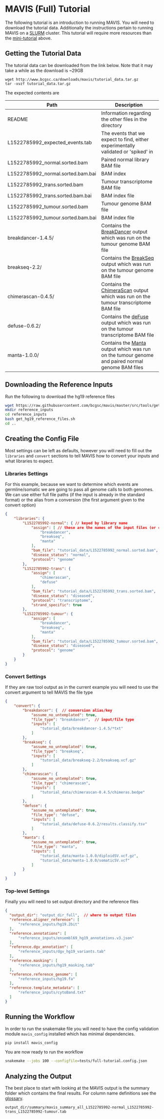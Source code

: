 # MAVIS (Full) Tutorial

The following tutorial is an introduction to running MAVIS. You will
need to download the tutorial data. Additionally the instructions
pertain to running MAVIS on a [SLURM](../../glossary/#slurm)
cluster. This tutorial will require more resources than the
[mini-tutorial](../../tutorials/mini/) above.

## Getting the Tutorial Data

The tutorial data can be downloaded from the link below. Note that it
may take a while as the download is \~29GB

```text
wget http://www.bcgsc.ca/downloads/mavis/tutorial_data.tar.gz
tar -xvzf tutorial_data.tar.gz
```

The expected contents are

| Path                               | Description                                                                                                              |
| ---------------------------------- | ------------------------------------------------------------------------------------------------------------------------ |
| README                             | Information regarding the other files in the directory                                                                   |
| L1522785992\_expected\_events.tab  | The events that we expect to find, either experimentally validated or 'spiked' in                                        |
| L1522785992\_normal.sorted.bam     | Paired normal library BAM file                                                                                           |
| L1522785992\_normal.sorted.bam.bai | BAM index                                                                                                                |
| L1522785992\_trans.sorted.bam      | Tumour transcriptome BAM file                                                                                            |
| L1522785992\_trans.sorted.bam.bai  | BAM index file                                                                                                           |
| L1522785992\_tumour.sorted.bam     | Tumour genome BAM file                                                                                                   |
| L1522785992\_tumour.sorted.bam.bai | BAM index file                                                                                                           |
| breakdancer-1.4.5/                 | Contains the [BreakDancer](../../glossary/#breakdancer) output which was run on the tumour genome BAM file               |
| breakseq-2.2/                      | Contains the [BreakSeq](../../glossary/#breakseq) output which was run on the tumour genome BAM file                     |
| chimerascan-0.4.5/                 | Contains the [ChimeraScan](../../glossary/#chimerascan) output which was run on the tumour transcriptome BAM file        |
| defuse-0.6.2/                      | Contains the [deFuse](../../glossary/#defuse) output which was run on the tumour transcriptome BAM file                  |
| manta-1.0.0/                       | Contains the [Manta](../../glossary/#manta) output which was run on the tumour genome and paired normal genome BAM files |

## Downloading the Reference Inputs

Run the following to download the hg19 reference files

```bash
wget https://raw.githubusercontent.com/bcgsc/mavis/master/src/tools/get_hg19_reference_files.sh
mkdir reference_inputs
cd reference_inputs
bash get_hg19_reference_files.sh
cd ..
```

## Creating the Config File

Most settings can be left as defaults, however you will need to fill out the `libraries` and
`convert` sections to tell MAVIS how to convert your inputs and what libraries to expect.

### Libraries Settings

For this example, because we want to determine which events are
germline/somatic we are going to pass all genome calls to both genomes.
We can use either full file paths (if the input is already in the
standard format) or the alias from a conversion (the first argument
given to the convert option)

```json
{
    "libraries": {
        "L1522785992-normal": { // keyed by library name
            "assign": [ // these are the names of the input files (or conversion aliases) to check for this library
                "breakdancer",
                "breakseq",
                "manta"
            ],
            "bam_file": "tutorial_data/L1522785992_normal.sorted.bam",
            "disease_status": "normal",
            "protocol": "genome"
        },
        "L1522785992-trans": {
            "assign": [
                "chimerascan",
                "defuse"
            ],
            "bam_file": "tutorial_data/L1522785992_trans.sorted.bam",
            "disease_status": "diseased",
            "protocol": "transcriptome",
            "strand_specific": true
        },
        "L1522785992-tumour": {
            "assign": [
                "breakdancer",
                "breakseq",
                "manta"
            ],
            "bam_file": "tutorial_data/L1522785992_tumour.sorted.bam",
            "disease_status": "diseased",
            "protocol": "genome"
        }
    }
}
```

### Convert Settings

If they are raw tool output as in the current example you will need to
use the convert argument to tell MAVIS the file type

```json
{
    "convert": {
        "breakdancer": {  // conversion alias/key
            "assume_no_untemplated": true,
            "file_type": "breakdancer",  // input/file type
            "inputs": [
                "tutorial_data/breakdancer-1.4.5/*txt"
            ]
        },
        "breakseq": {
            "assume_no_untemplated": true,
            "file_type": "breakseq",
            "inputs": [
                "tutorial_data/breakseq-2.2/breakseq.vcf.gz"
            ]
        },
        "chimerascan": {
            "assume_no_untemplated": true,
            "file_type": "chimerascan",
            "inputs": [
                "tutorial_data/chimerascan-0.4.5/chimeras.bedpe"
            ]
        },
        "defuse": {
            "assume_no_untemplated": true,
            "file_type": "defuse",
            "inputs": [
                "tutorial_data/defuse-0.6.2/results.classify.tsv"
            ]
        },
        "manta": {
            "assume_no_untemplated": true,
            "file_type": "manta",
            "inputs": [
                "tutorial_data/manta-1.0.0/diploidSV.vcf.gz",
                "tutorial_data/manta-1.0.0/somaticSV.vcf"
            ]
        }
    }
}
```

### Top-level Settings

Finally you will need to set output directory and the reference files

```json
{
  "output_dir": "output_dir_full",  // where to output files
  "reference.aligner_reference": [
      "reference_inputs/hg19.2bit"
  ],
  "reference.annotations": [
      "reference_inputs/ensembl69_hg19_annotations.v3.json"
  ],
  "reference.dgv_annotation": [
      "reference_inputs/dgv_hg19_variants.tab"
  ],
  "reference.masking": [
      "reference_inputs/hg19_masking.tab"
  ],
  "reference.reference_genome": [
      "reference_inputs/hg19.fa"
  ],
  "reference.template_metadata": [
      "reference_inputs/cytoBand.txt"
  ]
}
```

## Running the Workflow

In order to run the snakemake file you will need to have the config validation module
`mavis_config` installed which has minimal dependencies.

```bash
pip install mavis_config
```

You are now ready to run the workflow

```bash
snakemake --jobs 100 --configfile=tests/full-tutorial.config.json
```

## Analyzing the Output

The best place to start with looking at the MAVIS output is the summary
folder which contains the final results. For column name definitions see
the [glossary](../../outputs/columns).

```text
output_dir/summary/mavis_summary_all_L1522785992-normal_L1522785992-trans_L1522785992-tumour.tab
```
